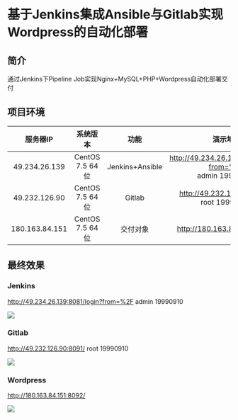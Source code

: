 # 基于Jenkins集成Ansible与Gitlab实现Wordpress的自动化部署

## 简介

通过Jenkins下Pipeline Job实现Nginx+MySQL+PHP+Wordpress自动化部署交付

## 项目环境

|    服务器IP    |    系统版本     |      功能       |                           演示地址                           |
| :------------: | :-------------: | :-------------: | :----------------------------------------------------------: |
| 49.234.26.139  | CentOS 7.5 64位 | Jenkins+Ansible | http://49.234.26.139:8081/login?from=%2F <br />admin 19990910 |
| 49.232.126.90  | CentOS 7.5 64位 |     Gitlab      |        http://49.232.126.90:8091/ <br />root 19990910        |
| 180.163.84.151 | CentOS 7.5 64位 |    交付对象     |                 http://180.163.84.151:8092/                  |

## 最终效果

### Jenkins

http://49.234.26.139:8081/login?from=%2F  admin 19990910

![](https://img.imgdb.cn/item/6002c3fa3ffa7d37b3efd321.png)

### Gitlab

http://49.232.126.90:8091/    root 19990910

![](https://img.imgdb.cn/item/6002c60e3ffa7d37b3f0d795.png)

### Wordpress

http://180.163.84.151:8092/

![](https://img.imgdb.cn/item/6002c65a3ffa7d37b3f0feb6.png)